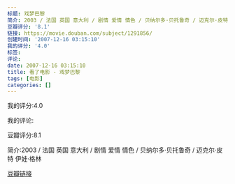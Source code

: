 ```yaml
---
标题: 戏梦巴黎
简介: 2003 / 法国 英国 意大利 / 剧情 爱情 情色 / 贝纳尔多·贝托鲁奇 / 迈克尔·皮特 伊娃·格林
豆瓣评分: '8.1'
链接: https://movie.douban.com/subject/1291856/
创建时间: '2007-12-16 03:15:10'
我的评分: '4.0'
标签:
评论:
date: 2007-12-16 03:15:10
title: 看了电影 - 戏梦巴黎
tags: [电影]
categories: []
---
```


我的评分:4.0

我的评论:

豆瓣评分:8.1

简介:2003 / 法国 英国 意大利 / 剧情 爱情 情色 / 贝纳尔多·贝托鲁奇 / 迈克尔·皮特 伊娃·格林

[豆瓣链接](https://movie.douban.com/subject/1291856/)

